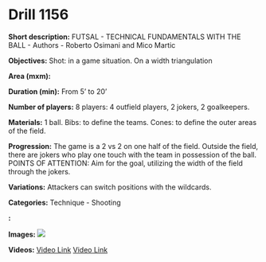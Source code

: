 # Drill 1156

**Short description:**
FUTSAL - TECHNICAL FUNDAMENTALS WITH THE BALL - Authors - Roberto Osimani and Mico Martic

**Objectives:**
Shot: in a game situation. On a width triangulation

**Area (mxm):**


**Duration (min):**
From 5’ to 20’

**Number of players:**
8 players: 4 outfield players, 2 jokers, 2 goalkeepers.

**Materials:**
1 ball. Bibs: to define the teams. Cones: to define the outer areas of the field.

**Progression:**
The game is a 2 vs 2 on one half of the field. Outside the field, there are jokers who play one touch with the team in possession of the ball. POINTS OF ATTENTION: Aim for the goal, utilizing the width of the field through the jokers.

**Variations:**
Attackers can switch positions with the wildcards.

**Categories:**
Technique - Shooting

**:**


**Images:**
![](https://www.coachingfutsal.com/\images\e4ea57225c4ed3fc08413315c88fef8c0df7c62aa1c58e611311b59bf34cf38235a2bb5408db313505e42204a2f01e1eb80a00a41184f752ae3cdd1221ea363a52c1ed427eec9.jpg)

**Videos:**
[Video Link](https://www.youtube.com/embed/mwCphDDJs7s)
[Video Link](https://www.youtube.com/embed/mEdD_5vf2A4)

